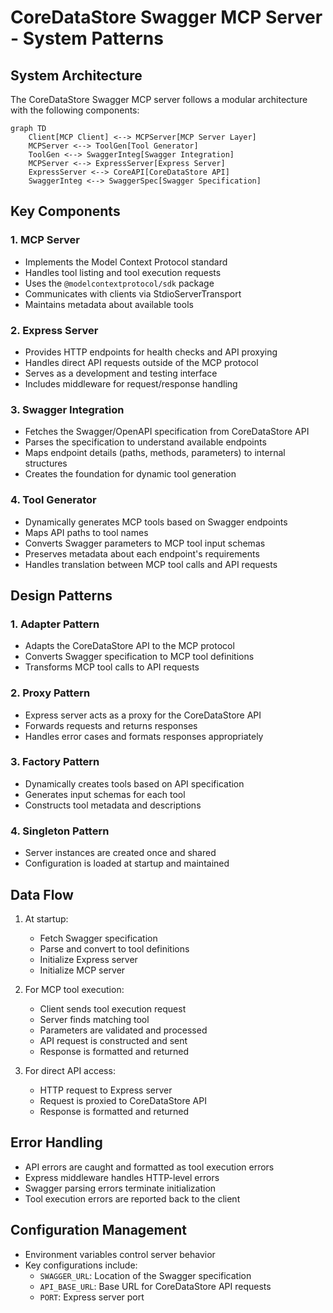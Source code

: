 # CoreDataStore Swagger MCP Server - System Patterns

## System Architecture

The CoreDataStore Swagger MCP server follows a modular architecture with the following components:

```mermaid
graph TD
    Client[MCP Client] <--> MCPServer[MCP Server Layer]
    MCPServer <--> ToolGen[Tool Generator]
    ToolGen <--> SwaggerInteg[Swagger Integration]
    MCPServer <--> ExpressServer[Express Server]
    ExpressServer <--> CoreAPI[CoreDataStore API]
    SwaggerInteg <--> SwaggerSpec[Swagger Specification]
```

## Key Components

### 1. MCP Server
- Implements the Model Context Protocol standard
- Handles tool listing and tool execution requests
- Uses the `@modelcontextprotocol/sdk` package
- Communicates with clients via StdioServerTransport
- Maintains metadata about available tools

### 2. Express Server
- Provides HTTP endpoints for health checks and API proxying
- Handles direct API requests outside of the MCP protocol
- Serves as a development and testing interface
- Includes middleware for request/response handling

### 3. Swagger Integration
- Fetches the Swagger/OpenAPI specification from CoreDataStore API
- Parses the specification to understand available endpoints
- Maps endpoint details (paths, methods, parameters) to internal structures
- Creates the foundation for dynamic tool generation

### 4. Tool Generator
- Dynamically generates MCP tools based on Swagger endpoints
- Maps API paths to tool names
- Converts Swagger parameters to MCP tool input schemas
- Preserves metadata about each endpoint's requirements
- Handles translation between MCP tool calls and API requests

## Design Patterns

### 1. Adapter Pattern
- Adapts the CoreDataStore API to the MCP protocol
- Converts Swagger specification to MCP tool definitions
- Transforms MCP tool calls to API requests

### 2. Proxy Pattern
- Express server acts as a proxy for the CoreDataStore API
- Forwards requests and returns responses
- Handles error cases and formats responses appropriately

### 3. Factory Pattern
- Dynamically creates tools based on API specification
- Generates input schemas for each tool
- Constructs tool metadata and descriptions

### 4. Singleton Pattern
- Server instances are created once and shared
- Configuration is loaded at startup and maintained

## Data Flow

1. At startup:
   - Fetch Swagger specification
   - Parse and convert to tool definitions
   - Initialize Express server
   - Initialize MCP server

2. For MCP tool execution:
   - Client sends tool execution request
   - Server finds matching tool
   - Parameters are validated and processed
   - API request is constructed and sent
   - Response is formatted and returned

3. For direct API access:
   - HTTP request to Express server
   - Request is proxied to CoreDataStore API
   - Response is formatted and returned

## Error Handling

- API errors are caught and formatted as tool execution errors
- Express middleware handles HTTP-level errors
- Swagger parsing errors terminate initialization
- Tool execution errors are reported back to the client

## Configuration Management

- Environment variables control server behavior
- Key configurations include:
  - `SWAGGER_URL`: Location of the Swagger specification
  - `API_BASE_URL`: Base URL for CoreDataStore API requests
  - `PORT`: Express server port
